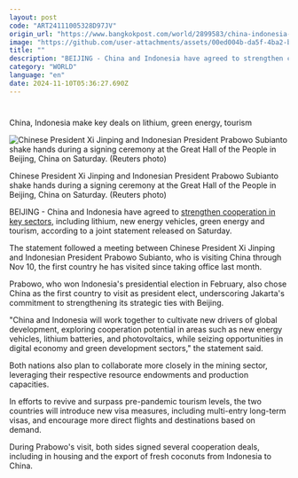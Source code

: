 ```yaml
---
layout: post
code: "ART24111005328D97JV"
origin_url: "https://www.bangkokpost.com/world/2899583/china-indonesia-make-key-deals-on-lithium-green-energy-tourism"
image: "https://github.com/user-attachments/assets/00ed004b-da5f-4ba2-b3b2-c685eb9dbb4d"
title: ""
description: "BEIJING - China and Indonesia have agreed to strengthen cooperation in key sectors, including lithium, new energy vehicles, green energy and tourism, according to a joint statement released on Saturday."
category: "WORLD"
language: "en"
date: 2024-11-10T05:36:27.690Z
---
```


# 

China, Indonesia make key deals on lithium, green energy, tourism

![Chinese President Xi Jinping and Indonesian President Prabowo Subianto shake hands during a signing ceremony at the Great Hall of the People in Beijing, China on Saturday. (Reuters photo)](https://github.com/user-attachments/assets/1b514aed-ea60-40d7-8e2d-d7b8167dc551)

Chinese President Xi Jinping and Indonesian President Prabowo Subianto shake hands during a signing ceremony at the Great Hall of the People in Beijing, China on Saturday. (Reuters photo)

BEIJING - China and Indonesia have agreed to [strengthen cooperation in key sectors](https://www.bangkokpost.com/world/2899202/china-and-indonesia-to-sign-deals-worth-10bn), including lithium, new energy vehicles, green energy and tourism, according to a joint statement released on Saturday.

The statement followed a meeting between Chinese President Xi Jinping and Indonesian President Prabowo Subianto, who is visiting China through Nov 10, the first country he has visited since taking office last month.

Prabowo, who won Indonesia's presidential election in February, also chose China as the first country to visit as president elect, underscoring Jakarta's commitment to strengthening its strategic ties with Beijing.

"China and Indonesia will work together to cultivate new drivers of global development, exploring cooperation potential in areas such as new energy vehicles, lithium batteries, and photovoltaics, while seizing opportunities in digital economy and green development sectors," the statement said.

Both nations also plan to collaborate more closely in the mining sector, leveraging their respective resource endowments and production capacities.

In efforts to revive and surpass pre-pandemic tourism levels, the two countries will introduce new visa measures, including multi-entry long-term visas, and encourage more direct flights and destinations based on demand.

During Prabowo's visit, both sides signed several cooperation deals, including in housing and the export of fresh coconuts from Indonesia to China.